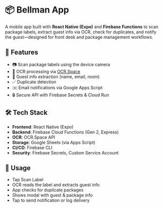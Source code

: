 # 📦 Bellman App

A mobile app built with **React Native (Expo)** and **Firebase Functions** to scan package labels, extract guest info via OCR, check for duplicates, and notify the guest—designed for front desk and package management workflows.

## 🚀 Features

- 📷 Scan package labels using the device camera  
- 🔎 OCR processing via [OCR.Space](https://ocr.space/)  
- 🧠 Guest info extraction (name, email, room)  
- ✅ Duplicate detection  
- ✉️ Email notifications via Google Apps Script  
- 🔒 Secure API with Firebase Secrets & Cloud Run

## 🛠 Tech Stack

- **Frontend**: React Native (Expo)
- **Backend**: Firebase Cloud Functions (Gen 2, Express)
- **OCR**: OCR.Space API
- **Storage**: Google Sheets (via Apps Script)
- **CI/CD**: Firebase CLI
- **Security**: Firebase Secrets, Custom Service Account

## 📸 Usage

- Tap Scan Label
- OCR reads the label and extracts guest info
- App checks for duplicate packages
- Shows modal with guest & package info
- Tap to send notification or log delivery

